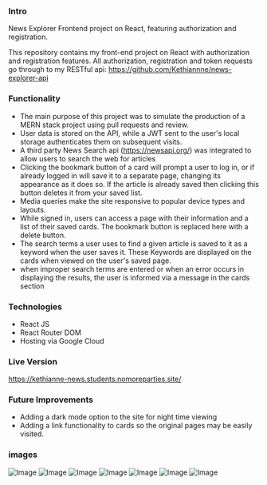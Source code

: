 ### Intro

News Explorer Frontend project on React, featuring authorization and registration.

This repository contains my front-end project on React with authorization and registration features.
All authorization, registration and token requests go through to my RESTful api: https://github.com/Kethiannne/news-explorer-api


### Functionality

  - The main purpose of this project was to simulate the production of a MERN stack project using pull requests and review.
  - User data is stored on the API, while a JWT sent to the user's local storage authenticates them on subsequent visits.
  - A third party News Search api (https://newsapi.org/) was integrated to allow users to search the web for articles
  - Clicking the bookmark button of a card will prompt a user to log in, or if already logged in will save it to a separate page, changing its appearance as it does so. If the article is already saved then clicking this button deletes it from your saved list.
  - Media queries make the site responsive to popular device types and layouts.
  - While signed in, users can access a page with their information and a list of their saved cards. The bookmark button is replaced here with a delete button.
  - The search terms a user uses to find a given article is saved to it as a keyword when the user saves it. These Keywords are displayed on the cards when viewed on the user's saved page.
  - when improper search terms are entered or when an error occurs in displaying the results, the user is informed via a message in the cards section

### Technologies
  - React JS
  - React Router DOM
  - Hosting via Google Cloud

### Live Version

https://kethianne-news.students.nomoreparties.site/

### Future Improvements
  - Adding a dark mode option to the site for night time viewing
  - Adding a link functionality to cards so the original pages may be easily visited.

### images
![Image](src/images/screenshots/main-desktop.png)
![Image](src/images/screenshots/main-mobile.png)
![Image](src/images/screenshots/results.png)
![Image](src/images/screenshots/nothing-found.png)
![Image](src/images/screenshots/validation.png)
![Image](src/images/screenshots/saved-desktop.png)
![Image](src/images/screenshots/mobile-saved.png)
